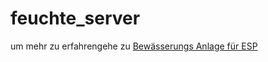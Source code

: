 # feuchte_server

um mehr zu erfahrengehe zu <a href="https://github.com/RubiRubsn/Bewaesserungs-Anlage-System-ESP">Bewässerungs Anlage für ESP</a>
